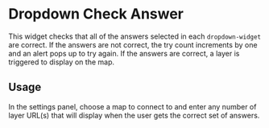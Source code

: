 # Dropdown Check Answer

This widget checks that all of the answers selected in each ```dropdown-widget``` are correct. If the answers are not correct, the try count increments by one and an alert pops up to try again. If the answers are correct, a layer is triggered to display on the map.

## Usage

In the settings panel, choose a map to connect to and enter any number of layer URL(s) that will display when the user gets the correct set of answers.